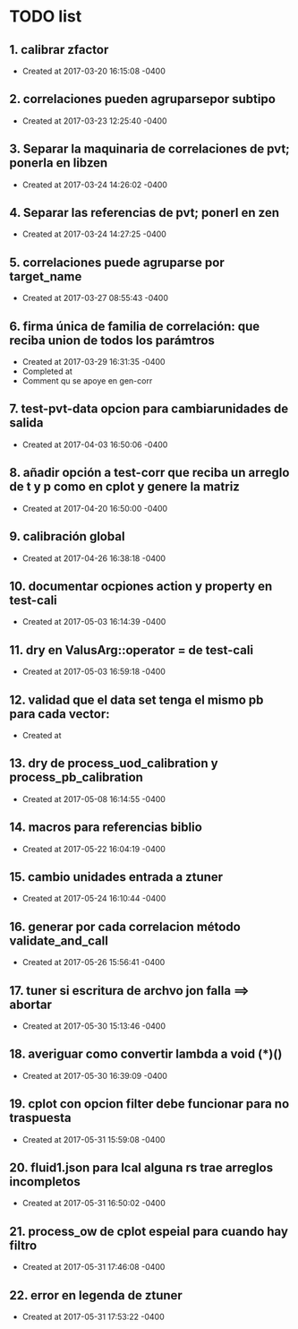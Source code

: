 # TODO list
## 1. calibrar zfactor
- Created at   2017-03-20 16:15:08 -0400

## 2. correlaciones pueden agruparsepor subtipo
- Created at   2017-03-23 12:25:40 -0400

## 3. Separar la maquinaria de correlaciones de pvt; ponerla en libzen
- Created at   2017-03-24 14:26:02 -0400

## 4. Separar las referencias de pvt; ponerl en zen
- Created at   2017-03-24 14:27:25 -0400

## 5. correlaciones puede agruparse por target_name
- Created at   2017-03-27 08:55:43 -0400

## 6. firma única de familia de correlación: que reciba union de todos los parámtros
- Created at   2017-03-29 16:31:35 -0400
- Completed at 
- Comment      qu se apoye en gen-corr

## 7. test-pvt-data opcion para cambiarunidades de salida
- Created at   2017-04-03 16:50:06 -0400

## 8. añadir opción a test-corr que reciba un arreglo de t y p como en cplot y genere la matriz
- Created at   2017-04-20 16:50:00 -0400

## 9. calibración global
- Created at   2017-04-26 16:38:18 -0400

## 10. documentar ocpiones action y property en test-cali
- Created at   2017-05-03 16:14:39 -0400

## 11. dry en ValusArg::operator = de test-cali
- Created at   2017-05-03 16:59:18 -0400

## 12. validad que el data set tenga el mismo pb para cada vector: 
- Created at   

## 13. dry de process_uod_calibration y process_pb_calibration
- Created at   2017-05-08 16:14:55 -0400

## 14. macros para referencias biblio
- Created at   2017-05-22 16:04:19 -0400

## 15. cambio unidades entrada a ztuner
- Created at   2017-05-24 16:10:44 -0400

## 16. generar por cada correlacion método validate_and_call
- Created at   2017-05-26 15:56:41 -0400

## 17. tuner si escritura de archvo jon falla ==> abortar
- Created at   2017-05-30 15:13:46 -0400

## 18. averiguar como convertir lambda a void (*)()
- Created at   2017-05-30 16:39:09 -0400

## 19. cplot con opcion filter debe funcionar para no traspuesta
- Created at   2017-05-31 15:59:08 -0400

## 20. fluid1.json para lcal alguna rs trae arreglos incompletos
- Created at   2017-05-31 16:50:02 -0400

## 21. process_ow de cplot espeial para cuando hay filtro
- Created at   2017-05-31 17:46:08 -0400

## 22. error en legenda de ztuner
- Created at   2017-05-31 17:53:22 -0400

